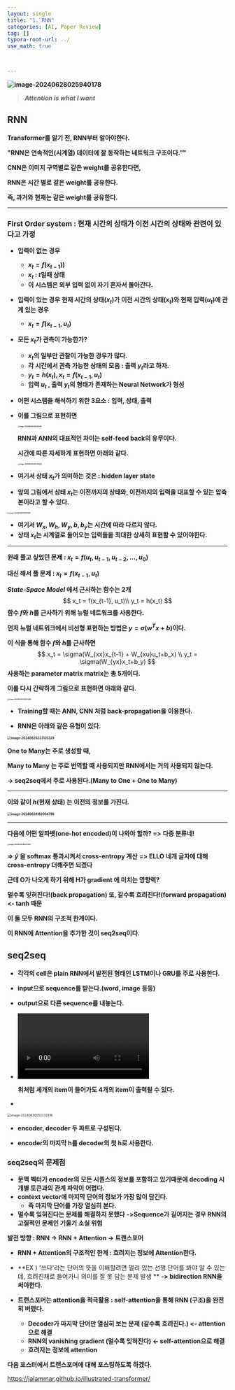 ```yaml
---
layout: single
title: "1. RNN"
categories: [AI, Paper Review]
tag: []
typora-root-url: ../
use_math: true



---
```


**<img src="/images/2024-06-28-Atttention/image-20240628025940178.png" alt="image-20240628025940178"/>**

> ***Attention is what I want***



## **RNN**



**Transformer를 알기 전, RNN부터 알아야한다.**

**"RNN은 연속적인(시계열) 데이터에 잘 동작하는 네트워크 구조이다.""**

**CNN은 이미지 구역별로 같은 weight를 공유한다면,**

**RNN은 시간 별로 같은 weight를 공유한다.**

**즉, 과거와 현재는 같은 weight를 공유한다.**



---

### **First Order system : 현재 시간의 상태가 이전 시간의 상태와 관련이 있다고 가정**

- **입력이 없는 경우**
  - **$x_t = f(x_{t-1}))$**
  - **$x_t$ : $t$일때 상태**
  - **이 시스템은 외부 입력 없이 자기 혼자서 돌아간다.**
- **입력이 있는 경우**
  **현재 시간의 상태($x_t$)가 이전 시간의 상태($x_t$)와 현재 입력($u_t$)에 관계 있는 경우**
  - **$x_t = f(x_{t-1},u_t)$**

- **모든 $x_t$가 관측이 가능한가?**
  - **$x_t$의 일부만 관찰이 가능한 경우가 많다.**
  - **각 시간에서 관측 가능한 상태의 모음 : 출력 $y_t$라고 하자.**
  - **$y_t = h(x_t), x_t = f(x_{t-1},u_t)$**
  - **입력 $u_t$ , 출력 $y_t$의 형태가 존재하는 Neural Network가 형성**

- **어떤 시스템을 해석하기 위한 3요소 : 입력, 상태, 출력**

- **이를 그림으로 표현하면**

  **<img src="/images/2024-06-28-Atttention/image-20240630040415289.png" alt="image-20240630040415289" style="zoom:25%;" />**

  **RNN과 ANN의 대표적인 차이는 self-feed back의 유무이다.**

  **시간에 따른 자세하게 표현하면 아래와 같다.**

   **<img src="/images/2024-06-28-Atttention/image-20240630040736444.png" alt="image-20240630040736444" style="zoom:25%;" />**

- **여기서 상태 $x_t$가 의미하는 것은 : hidden layer state**

- **앞의 그림에서 상태 $x_t$는 이전까지의 상태와, 이전까지의 입력을 대표할 수 있는 압축본이라고 할 수 있다.**

**<img src="/images/2024-06-28-Atttention/image-20240628181909067.png" alt="image-20240628181909067" style="zoom: 25%;" />**

- **여기서 $W_x, W_h, W_y, b, b_y$는 시간에 따라 다르지 않다.**
- **상태 $x_t$는 시계열로 들어오는 입력들을 최대한 상세히 표현할 수 있어야한다.**

---

**원래 풀고 싶었던 문제 : $x_t = f(u_t, u_{t-1}, u_{t-2}, ... , u_0)$**

**대신 해서 풀 문제 : $x_t = f(x_{t-1}, u_t)$**

***State-Space Model* 에서 근사하는 함수는 2개**
$$
x_t = f(x_{t-1}, u_t)\\
y_t = h(x_t)
$$
**함수 $f$와 $h$를 근사하기 위해 뉴럴 네트워크를 사용한다.**



**먼저 뉴럴 네트워크에서 비선형 표현하는 방법은 $y = \sigma(w^Tx + b)$이다.**

**이 식을 통해 함수 $f$와 $h$를 근사하면**
$$
x_t = \sigma(W_{xx}x_{t-1} + W_{xu}u_t+b_x) \\
y_t = \sigma(W_{yx}x_t+b_y)
$$
**사용하는 parameter matrix matrix는 총 5개이다.**

**이를 다시 간략하게 그림으로 표현하면 아래와 같다.**

**<img src="/images/2024-06-28-Atttention/image-20240630042301484.png" alt="image-20240630042301484" style="zoom:25%;" />**



- **Training할 때는 ANN, CNN 처럼 back-propagation을 이용한다.**

- **RNN은 아래와 같은 유형이 있다.**

**<img src="/images/2024-06-28-Atttention/image-20240629233135329.png" alt="image-20240629233135329" style="zoom:50%;" />**

**One to Many는 주로 생성할 때,**

**Many to Many 는 주로 번역할 때 사용되지만 RNN에서는 거의 사용되지 않는다.**

**-> seq2seq에서 주로 사용된다.(Many to One + One to Many)**



****

**이와 같이 $h$(현재 상태) 는 이전의 정보를 가진다.**

**<img src="/images/2024-06-28-Atttention/image-20240628182054796.png" alt="image-20240628182054796" style="zoom:50%;" />**

****

**다음에 어떤 알파벳(one-hot encoded)이 나와야 할까? => 다중 분류네!**

**<img src="/images/2024-06-28-Atttention/image-20240628183547905.png" alt="image-20240628183547905" style="zoom: 25%;" />**



**=> *ŷ* 을 softmax 통과시켜서 cross-entropy 계산**
**=> ELLO 네개 글자에 대해 cross-entropy 더해주면 되겠다**

**근데 O가 나오게 하기 위해 H가 gradient 에 미치는 영향력?**

**멀수록 잊혀진다!(back propagation) 또, 갈수록 흐려진다!(forward propagation) <- tanh 때문**

**이 둘 모두 RNN의 구조적 한계이다.**



**이 RNN에 Attention을 추가한 것이 seq2seq이다.**



## **seq2seq**

- **각각의 cell은 plain RNN에서 발전된 형태인 LSTM이나 GRU를 주로 사용한다.**

- **input으로 sequence를 받는다.(word, image 등등)**

- **output으로 다른 sequence를 내놓는다.**

- <video src="/../../Desktop/seq2seq_1.mp4"></video>

  **위처럼 세개의 item이 들어가도 4개의 item이 출력될 수 있다.**

  

- 

  <img src="/images/2024-06-28-Atttention/image-20240630053332916.png" alt="image-20240630053332916" style="zoom:50%;" />

- **encoder, decoder 두 파트로 구성된다.**

- **encoder의 마지막 h를 decoder의 첫 h로 사용한다.**

### seq2seq의 문제점

- **문맥 벡터가 encoder의 모든 시퀀스의 정보를 포함하고 있기때문에 decoding 시 개별 토큰과의 관계 파악이 어렵다.**
- **context vector에 마지막 단어의 정보가 가장 많이 담긴다.**
  - **즉 마지막 단어를 가장 열심히 본다.**
- **멀수록 잊혀진다는 문제를 해결하지 못했다**
  **->Sequence가 길어지는 경우 RNN의 고질적인 문제인 기울기 소실 위험**







**발전 방향 : RNN -> RNN + Attention -> 트랜스포머**

- **RNN + Attention의 구조적인 한계 : 흐려지는 정보에 Attention한다.**
- **EX ) '쓰다'라는 단어의 뜻을 이해할려면 멀리 있는 선행 단어를 봐야 알 수 있는데, 흐려진채로 들어가니 의미를 잘 못 담는 문제 발생 **
  **-> bidirection RNN을 써야한다.**

- **트랜스포머는 attention을 적극활용 :  self-attention을 통해 RNN (구조)을 완전히 버렸다.**
  - **Decoder가 마지막 단어만 열심히 보는 문제 (갈수록 흐려진다.) <- attention으로 해결**
  - **RNN의 vanishing gradient (멀수록 잊혀진다) <- self-attention으로 해결**
  - **흐려지는 정보에 attention**



**다음 포스터에서 트랜스포머에 대해 포스팅하도록 하겠다.**





https://jalammar.github.io/illustrated-transformer/





